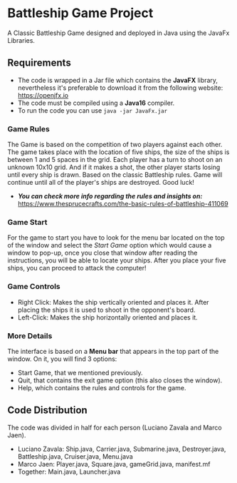 # Battleship Game Project
A Classic Battleship Game designed and deployed in Java using the JavaFx Libraries. 

## Requirements
- The code is wrapped in a Jar file which contains the **JavaFX** library, nevertheless it's preferable to download it from the following website: https://openjfx.io
- The code must be compiled using a **Java16** compiler.
- To run the code you can use ``` java -jar JavaFx.jar ```

### Game Rules

The Game is based on the competition of two players against each other. The game takes place with the location of five ships, the size of the ships is between 1 and 5 spaces in the grid. Each player has a turn to shoot on an unknown 10x10 grid. And if it makes a shot, the other player starts losing until every ship is drawn. Based on the classic Battleship rules. Game will continue until all of the player's ships are destroyed. Good luck!

* ***You can check more info regarding the rules and insights on:*** https://www.thesprucecrafts.com/the-basic-rules-of-battleship-411069

### Game Start

For the game to start you have to look for the menu bar located on the top of the window and select the *Start Game* option which would cause a window to pop-up, once you close that window after reading the instructions, you will be able to locate your ships. After you place your five ships, you can proceed to attack the computer!

### Game Controls

- Right Click: Makes the ship vertically oriented and places it. After placing the ships it is used to shoot in the opponent's board.
- Left-Click: Makes the ship horizontally oriented and places it.

### More Details

The interface is based on a **Menu bar** that appears in the top part of the window. On it, you will find 3 options:
- Start Game, that we mentioned previously.
- Quit, that contains the exit game option (this also closes the window).
- Help, which contains the rules and controls for the game.

## Code Distribution

The code was divided in half for each person (Luciano Zavala and Marco Jaen).

- Luciano Zavala: Ship.java, Carrier.java, Submarine.java, Destroyer.java, Battleship.java, Cruiser.java, Menu.java
- Marco Jaen: Player.java, Square.java, gameGrid.java, manifest.mf
- Together: Main.java, Launcher.java
